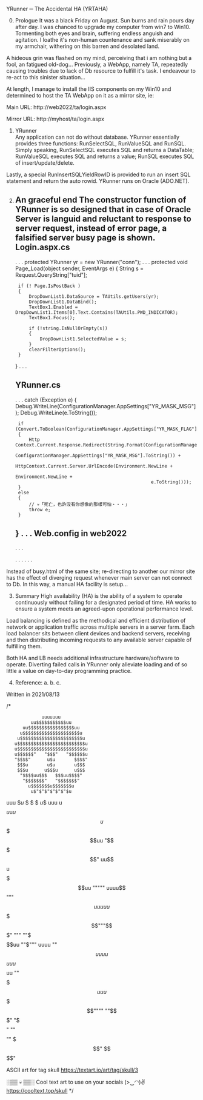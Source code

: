 YRunner ─ The Accidental HA (YRTAHA)

0. Prologue
It was a black Friday on August. Sun burns and rain pours day after day. I was 
chanced to upgrade my computer from win7 to Win10. Tormenting both eyes and brain, 
suffering endless anguish and agitation. I loathe it's non-human countenance and 
sank miserably on my armchair, withering on this barren and desolated land. 

A hideous grin was flashed on my mind, perceiving that i am nothing but a fool, 
an fatigued old-dog... Previously, a WebApp, namely TA, repeatedly causing troubles 
due to lack of Db resource to fulfill it's task. I endeavour to re-act to this 
sinister situation... 

At length, I manage to install the IIS components on my Win10 and determined to host 
the TA WebApp on it as a mirror site, ie: 

Main URL:
http://web2022/ta/login.aspx

Mirror URL: 
http://myhost/ta/login.aspx


1. YRunner  
Any application can not do without database. YRunner essentially provides three 
functions: RunSelectSQL, RunValueSQL and RunSQL. Simply speaking, RunSelectSQL 
executes SQL and returns a DataTable; RunValueSQL executes SQL and returns a value; 
RunSQL executes SQL of insert/update/delete.   

Lastly, a special RunInsertSQLYieldRowID is provided to run an insert SQL statement 
and return the auto rowid. YRunner runs on  Oracle (ADO.NET).


2. An graceful end 
The constructor function of YRunner is so designed that in case of Oracle Server is 
languid and reluctant to response to server request, instead of error page, a falsified 
server busy page is shown. 
	Login.aspx.cs
	-------------
	. . . 
        protected YRunner yr = new YRunner("conn");
	. . . 
	protected void Page_Load(object sender, EventArgs e)
	{
		String s = Request.QueryString["tuid"];

		if (! Page.IsPostBack )
		{
			DropDownList1.DataSource = TAUtils.getUsers(yr);
			DropDownList1.DataBind();
			TextBox1.Enabled = DropDownList1.Items[0].Text.Contains(TAUtils.PWD_INDICATOR);
			TextBox1.Focus();

			if (!string.IsNullOrEmpty(s))
			{
				DropDownList1.SelectedValue = s; 
			}
			clearFilterOptions();
		}
	}
	. . .

	YRunner.cs
	----------
	. . . 
	catch (Exception e)
	{
		Debug.WriteLine(ConfigurationManager.AppSettings["YR_MASK_MSG"]);
		Debug.WriteLine(e.ToString());

		if (Convert.ToBoolean(ConfigurationManager.AppSettings["YR_MASK_FLAG"]))
		{
			Http​Context.Current.Response.Redirect(String.Format(ConfigurationManager.AppSettings["YR_REDIRECT_URL"],                                                                         
									    ConfigurationManager.AppSettings["YR_MASK_MSG"].ToString()) +                                                                                                                                                  
									    HttpContext.Current.Server.UrlEncode(Environment.NewLine + 
													 	 Environment.NewLine + 
													 	 e.ToString()));
		}
		else
		{
			// 💀「死亡，也許沒有你想像的那樣可怕‧‧‧」
			throw e; 
		}
	}
	. . . 
	Web.config in web2022
	---------------------
	. . . 
	<appSettings>
	<!-- YRunner Exception handling -->
	<add key="YR_MASK_FLAG" value="true"/>
	<add key="YR_MASK_MSG" value="Database server is busy, please try again later... (YRnner.cs)"/>

	<!--- <add key="YR_REDIRECT_URL" value="~/Content/busy.html?m={0}"/> -->
	<add key="YR_REDIRECT_URL" value="http://myhost/ta/login.aspx?m={0}"/>  

	<!-- YRunner Exception handling --> 
	</appSettings>
	. . . 
	<connectionStrings>
		<!-- Oracle database connection (production) -->
		<add name="conn" connectionString="DATA SOURCE=oracle12-scan/pdbwrk;USER ID=dbconn;PASSWORD=poonsio$da;PERSIST SECURITY INFO=True;Connection Timeout=120;" providerName="Oracle.ManagedDataAccess.Client" />
		<!-- Oracle database connection (production) -->
	</connectionStrings>
	. . . 

Instead of busy.html of the same site; re-directing to another our mirror site has 
the effect of diverging request whenever main server can not connect to Db. In this 
way, a manual HA facility is setup... 


3. Summary 
High availability (HA) is the ability of a system to operate continuously without 
failing for a designated period of time. HA works to ensure a system meets an 
agreed-upon operational performance level. 

Load balancing is defined as the methodical and efficient distribution of network or 
application traffic across multiple servers in a server farm. Each load balancer sits 
between client devices and backend servers, receiving and then distributing incoming 
requests to any available server capable of fulfilling them.

Both HA and LB needs additional infrastructure hardware/software to operate. Diverting 
failed calls in YRunner only alleviate loading and of so little a value on day-to-day 
programming practice.  



4. Reference:
a. 
b. 
c. 


<EOF>
Written in 2021/08/13

/*

                 uuuuuuu
             uu$$$$$$$$$$$uu
          uu$$$$$$$$$$$$$$$$$uu
         u$$$$$$$$$$$$$$$$$$$$$u
        u$$$$$$$$$$$$$$$$$$$$$$$u
       u$$$$$$$$$$$$$$$$$$$$$$$$$u
       u$$$$$$$$$$$$$$$$$$$$$$$$$u
       u$$$$$$"   "$$$"   "$$$$$$u
       "$$$$"      u$u       $$$$"
        $$$u       u$u       u$$$
        $$$u      u$$$u      u$$$
         "$$$$uu$$$   $$$uu$$$$"
          "$$$$$$$"   "$$$$$$$"
            u$$$$$$$u$$$$$$$u
             u$"$"$"$"$"$"$u
  uuu        $$u$ $ $ $ $u$$       uuu
 u$$$$        $$$$$u$u$u$$$       u$$$$
  $$$$$uu      "$$$$$$$$$"     uu$$$$$$
u$$$$$$$$$$$uu    """""    uuuu$$$$$$$$$$
$$$$"""$$$$$$$$$$uuu   uu$$$$$$$$$"""$$$"
 """      ""$$$$$$$$$$$uu ""$"""
           uuuu ""$$$$$$$$$$uuu
  u$$$uuu$$$$$$$$$uu ""$$$$$$$$$$$uuu$$$
  $$$$$$$$$$""""           ""$$$$$$$$$$$"
   "$$$$$"                      ""$$$$""
     $$$"                         $$$$"


ASCII art for tag skull
https://textart.io/art/tag/skull/3


░▒▒ 💀 ▒▒░
Cool text art to use on your socials (>‿◠)✌
https://cooltext.top/skull
*/
